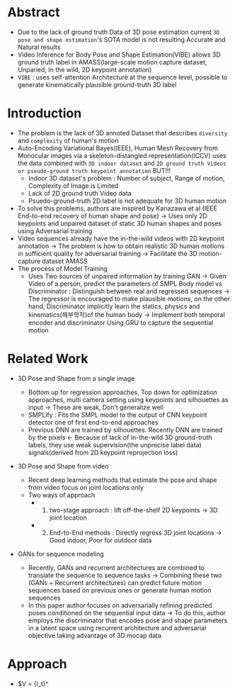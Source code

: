 # Abstract
- Due to the lack of ground truth Data of 3D pose estimation current `3D pose and shape estimation`'s SOTA model is not resulting Accurate and Natural results
- Video Inference for Body Pose and Shape Estimation(VIBE) allows 3D ground truth label in AMASS(large-scale motion capture dataset, Unparied, In the wild, 2D keypoint annotation)
-  `VIBE` : uses self-attention Architecture at the sequence level, possible to generate kinematically plausible ground-truth 3D label

# Introduction
- The problem is the lack of 3D annoted Dataset that describes `diversity` and `complexity` of human's motion
- Auto-Encoding Variational Bayes(IEEE), Human Mesh Recovery from Monocular images via a skeleton-distangled representation(ICCV) uses the data combined with `3D indoor dataset` and `2D ground truth Videos or pseudo-ground truth keypoint annotation`
  BUT!!!
  - Indoor 3D dataset's problem : Number of subject, Range of motion, Complexity of Image is Limited
  - Lack of 2D ground truth Video data
  - Psuedo-ground-truth 2D label is not adequate for 3D human motion
- To solve this problems, authors are inspired by Kanazawa et al (IEEE End-to-end recovery of human shape and pose) -> Uses only 2D keypoints and unpaired dataset of static 3D human shapes and poses using Adversarial training
- Video sequences already have the in-the-wild videos with 2D keypoint annotation -> The problem is how to obtain realistic 3D human motions in sufficient quality for adversarial training -> Facilitate the 3D motion-capture dataset AMASS
- The process of Model Training
  - Uses Two sources of unpaired information by training GAN -> Given Video of a person, predict the parameters of SMPL Body model 	vs    Discriminator : Distinguish between real and regressed sequences  -> The regressor is encouraged to make plausible motions, on the other hand, Discriminator implicitly learn the statics, physics and kinematics(해부학적)of the human body -> Implement both temporal encoder and discriminator Using GRU to capture the sequential motion

# Related Work
- 3D Pose and Shape from a single image
  -  Bottom up for regression approaches, Top down for optimization approaches, multi 	camera setting using keypoints and silhouettes as input -> These are weak, Don’t generalize well
  - SMPLify : Fits the SMPL model to the output of CNN keypoint detector one of first end-to-end approaches
  - Previous DNN are trained by silhouettes. Recently DNN are trained by the pixels <- Because of lack of in-the-wild 3D ground-truth labels, they use weak supervision(the unprecise label data) signals(derived from 2D keypoint reprojection loss)


- 3D Pose and Shape from video
  - Recent deep learning methods that estimate the pose and shape from video focus on joint locations only
  - Two ways of approach
    - 1. two-stage approach : lift off-the-shelf 2D keypoints -> 3D joint location
    - 2. End-to-End methods : Directly regress 3D joint locations -> Good indoor, Poor for outdoor data
- GANs for sequence modeling
  - Recently, GANs and recurrent architectures are combined to translate the sequence to sequence tasks -> Combining these two (GANs + Recurrent architectures) can predict future motion sequences based on previous ones or generate human motion sequences
  - In this paper author focuses on adversarially refining predicted poses conditioned on the sequential input data -> To do this, author employs the discriminator that encodes pose and shape parameters in a latent space using recurrent architecture and adversarial objective taking advantage of 3D mocap data

# Approach
- $V = {I_t}^
